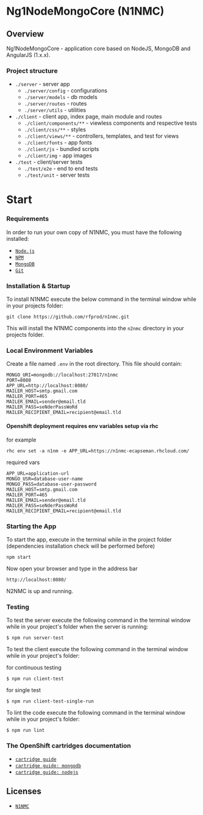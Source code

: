 # Ng1NodeMongoCore (N1NMC)

## Overview

Ng1NodeMongoCore - application core based on NodeJS, MongoDB and AngularJS (1.x.x).

### Project structure

* `./server` - server app
	* `./server/config` - configurations
	* `./server/models` - db models
	* `./server/routes` - routes
	* `./server/utils` - utilities
* `./client` - client app, index page, main module and routes
	* `./client/components/**` - viewless components and respective tests
	* `./client/css/**` - styles
	* `./client/views/**` - controllers, templates, and test for views
	* `./client/fonts` - app fonts
	* `./client/js` - bundled scripts
	* `./client/img` - app images
* `./test` - client/server tests
	* `./test/e2e` - end to end tests
	* `./test/unit` - server tests

# Start

### Requirements

In order to run your own copy of N1NMC, you must have the following installed:

- [`Node.js`](https://nodejs.org/)
- [`NPM`](https://nodejs.org/)
- [`MongoDB`](http://www.mongodb.org/)
- [`Git`](https://git-scm.com/)

### Installation & Startup

To install N1NMC execute the below command in the terminal window while in your projects folder:

```
git clone https://github.com/rfprod/n1nmc.git
```

This will install the N1NMC components into the `n2nmc` directory in your projects folder.

### Local Environment Variables

Create a file named `.env` in the root directory. This file should contain:

```
MONGO_URI=mongodb://localhost:27017/n1nmc
PORT=8080
APP_URL=http://localhost:8080/
MAILER_HOST=smtp.gmail.com
MAILER_PORT=465
MAILER_EMAIL=sender@email.tld
MAILER_PASS=seNderPassWoRd
MAILER_RECIPIENT_EMAIL=recipient@email.tld
```

#### Openshift deployment requires env variables setup via rhc

for example

`rhc env set -a n1nm -e APP_URL=https://n1nmc-ecapseman.rhcloud.com/`

required vars

```
APP_URL=application-url
MONGO_USR=database-user-name
MONGO_PASS=database-user-password
MAILER_HOST=smtp.gmail.com
MAILER_PORT=465
MAILER_EMAIL=sender@email.tld
MAILER_PASS=seNderPassWoRd
MAILER_RECIPIENT_EMAIL=recipient@email.tld
```

### Starting the App

To start the app, execute in the terminal while in the project folder (dependencies installation check will be performed before)

```
npm start
```

Now open your browser and type in the address bar

```
http://localhost:8080/
```

N2NMC is up and running.

### Testing

To test the server execute the following command in the terminal window while in your project's folder when the server is running:

```
$ npm run server-test
```

To test the client execute the following command in the terminal window while in your project's folder:

for continuous testing

```
$ npm run client-test
```

for single test

```
$ npm run client-test-single-run
```

To lint the code execute the following command in the terminal window while in your project's folder:

```
$ npm run lint
```

### The OpenShift cartridges documentation

* [`cartridge guide`](https://github.com/openshift/origin-server/blob/master/documentation/oo_cartridge_guide.adoc#openshift-origin-cartridge-guide)
* [`cartridge guide: mongodb`](https://github.com/openshift/origin-server/blob/master/documentation/oo_cartridge_guide.adoc#9-mongodb)
* [`cartridge guide: nodejs`](https://github.com/openshift/origin-server/blob/master/documentation/oo_cartridge_guide.adoc#11-nodejs)

## Licenses

* [`N1NMC`](LICENSE.md)
